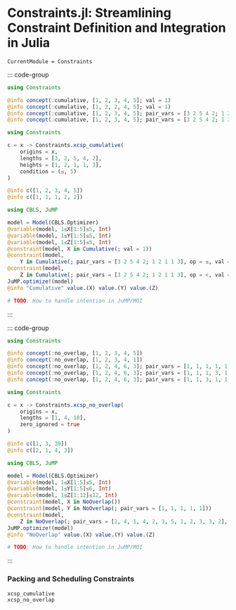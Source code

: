# Constraints.jl: Streamlining Constraint Definition and Integration in Julia

```@meta
CurrentModule = Constraints
```

::: code-group

```julia [JC-API]
using Constraints

@info concept(:cumulative, [1, 2, 3, 4, 5]; val = 1)
@info concept(:cumulative, [1, 2, 2, 4, 5]; val = 1)
@info concept(:cumulative, [1, 2, 3, 4, 5]; pair_vars = [3 2 5 4 2; 1 2 1 1 3], op = ≤, val = 5)
@info concept(:cumulative, [1, 2, 3, 4, 5]; pair_vars = [3 2 5 4 2; 1 2 1 1 3], op = <, val = 5)
```

```julia [XCSP]
using Constraints

c = x -> Constraints.xcsp_cumulative(
	origins = x,
	lengths = [3, 2, 5, 4, 2],
	heights = [1, 2, 1, 1, 3],
	condition = (≤, 5)
)

@info c([1, 2, 3, 4, 5])
@info c([1, 1, 1, 2, 2])
```

```julia [JuMP]
using CBLS, JuMP

model = Model(CBLS.Optimizer)
@variable(model, 1≤X[1:5]≤5, Int)
@variable(model, 1≤Y[1:5]≤5, Int)
@variable(model, 1≤Z[1:5]≤5, Int)
@constraint(model, X in Cumulative(; val = 1))
@constraint(model,
    Y in Cumulative(; pair_vars = [3 2 5 4 2; 1 2 1 1 3], op = ≤, val = 5))
@constraint(model,
    Z in Cumulative(; pair_vars = [3 2 5 4 2; 1 2 1 1 3], op = <, val = 5))
JuMP.optimize!(model)
@info "Cumulative" value.(X) value.(Y) value.(Z)
```

```julia [MOI]
# TODO: How to handle intention in JuMP/MOI
```

:::


::: code-group

```julia [JC-API]
using Constraints

@info concept(:no_overlap, [1, 2, 3, 4, 5])
@info concept(:no_overlap, [1, 2, 3, 4, 1])
@info concept(:no_overlap, [1, 2, 4, 6, 3]; pair_vars = [1, 1, 1, 1, 1])
@info concept(:no_overlap, [1, 2, 4, 6, 3]; pair_vars = [1, 1, 1, 3, 1])
@info concept(:no_overlap, [1, 2, 4, 6, 3]; pair_vars = [1, 1, 3, 1, 1])
```

```julia [XCSP]
using Constraints

c = x -> Constraints.xcsp_no_overlap(
	origins = x,
	lengths = [1, 4, 10],
	zero_ignored = true
)

@info c([1, 3, 10])
@info c([2, 1, 4, 3])
```

```julia [JuMP]
using CBLS, JuMP

model = Model(CBLS.Optimizer)
@variable(model, 1≤X[1:5]≤5, Int)
@variable(model, 1≤Y[1:5]≤6, Int)
@variable(model, 1≤Z[1:12]≤12, Int)
@constraint(model, X in NoOverlap())
@constraint(model, Y in NoOverlap(; pair_vars = [1, 1, 1, 1, 1]))
@constraint(model,
    Z in NoOverlap(; pair_vars = [2, 4, 1, 4, 2, 3, 5, 1, 2, 3, 3, 2], dim = 3))
JuMP.optimize!(model)
@info "NoOverlap" value.(X) value.(Y) value.(Z)
```

```julia [MOI]
# TODO: How to handle intention in JuMP/MOI
```

:::

### Packing and Scheduling Constraints

```@docs; canonical=false
xcsp_cumulative
xcsp_no_overlap
```
